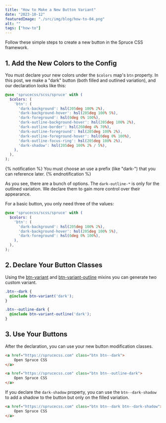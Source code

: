 ```yaml
---
title: "How to Make a New Button Variant"
date: "2023-10-12"
featuredImage: "./src/img/blog/how-to-04.png"
alt: ""
tags: ["how-to"]
---
```


<p class="lead">Follow these simple steps to create a new button in the Spruce CSS framework.</p>

## 1. Add the New Colors to the Config

You must declare your new colors under the `$colors` map's `btn` property. In this post, we make a "dark" button (both filled and outlined variation), and our declaration looks like this:

```scss
@use 'sprucecss/scss/spruce' with (
  $colors: (
    'btn': (
      'dark-background': hsl(205deg 100% 2%),
      'dark-background-hover': hsl(205deg 100% 5%),
      'dark-foreground': hsl(0deg 0% 100%),
      'dark-outline-background-hover': hsl(205deg 100% 2%),
      'dark-outline-border': hsl(260deg 4% 70%),
      'dark-outline-foreground': hsl(205deg 100% 2%),
      'dark-outline-foreground-hover': hsl(0deg 0% 100%),
      'dark-outline-focus-ring': hsl(205deg 100% 2%),
      'dark-shadow': hsl(205deg 100% 2% / 5%),
    ),
  ),
);
```

{% notification %}
You must choose an use a prefix (like "dark-") that you can reference later.
{% endnotification %}

As you see, there are a bunch of options. The `dark-outline-*` is only for the outlined variation. We declare them to gain more control over their appearance.

For a basic button, you only need three of the values:

```scss
@use 'sprucecss/scss/spruce' with (
  $colors: (
    'btn': (
      'dark-background': hsl(205deg 100% 2%),
      'dark-background-hover': hsl(205deg 100% 5%),
      'dark-foreground': hsl(0deg 0% 100%),
    ),
  ),
);
```

## 2. Declare Your Button Classes

Using the [btn-variant](/docs/sass/mixins/#btn-variant) and [btn-variant-outline](/docs/sass/mixins/#btn-variant-outline) mixins you can generate two custom variant.

```scss
.btn--dark {
  @include btn-variant('dark');
}

.btn--outline-dark {
  @include btn-variant-outline('dark');
}
```

## 3. Use Your Buttons

After the declaration, you can use your new button modification classes.

```html
<a href="https://sprucecss.com" class="btn btn--dark">
	Open Spruce CSS
</a>

<a href="https://sprucecss.com" class="btn btn--outline-dark">
	Open Spruce CSS
</a>
```

If you declare the `dark-shadow` property, you can use the `btn--dark-shadow` to add a shadow to the button but only on the filled variation.

```html
<a href="https://sprucecss.com" class="btn btn--dark btn--dark-shadow">
	Open Spruce CSS
</a>
```
